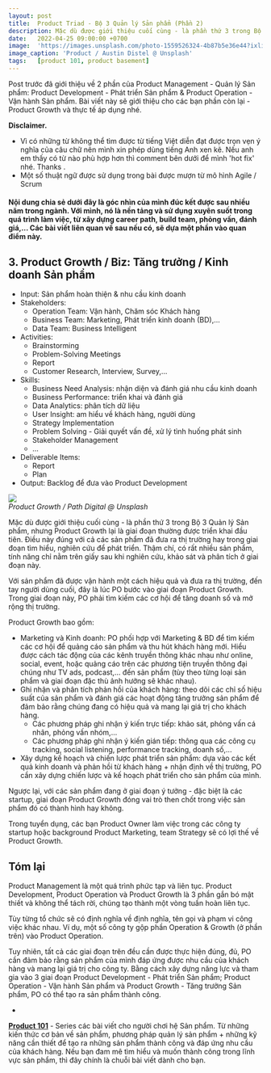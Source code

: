 ```yaml
---
layout: post
title:  Product Triad - Bộ 3 Quản lý Sản phẩm (Phần 2)
description: Mặc dù được giới thiệu cuối cùng - là phần thứ 3 trong Bộ 3 Quản lý Sản phẩm, nhưng Product Growth lại là giai đoạn được triển khai đầu tiên. Điều này đúng với cả các sản phẩm đã đưa ra thị trường hay trong giai đoạn tìm hiểu, nghiên cứu để phát triển.
date:   2022-04-25 09:00:00 +0700
image:  'https://images.unsplash.com/photo-1559526324-4b87b5e36e44?ixlib=rb-4.0.3&ixid=MnwxMjA3fDB8MHxwaG90by1wYWdlfHx8fGVufDB8fHx8&auto=format&fit=crop&w=2671&q=80'
image_caption: 'Product / Austin Distel @ Unsplash'
tags:   [product 101, product basement]
---
```


Post trước đã giới thiệu về 2 phần của Product Management - Quản lý Sản phẩm: Product Development - Phát triển Sản phẩm & Product Operation - Vận hành Sản phẩm. Bài viết này sẽ giới thiệu cho các bạn phần còn lại - Product Growth và thực tế áp dụng nhé.

<b>Disclaimer.</b>
- Vì có những từ không thể tìm được từ tiếng Việt diễn đạt được trọn vẹn ý nghĩa của câu chữ nên mình xin phép dùng tiếng Anh xen kẽ. Nếu anh em thấy có từ nào phù hợp hơn thì comment bên dưới để mình 'hot fix' nhé. Thanks .
- Một số thuật ngữ được sử dụng trong bài được mượn từ mô hình Agile / Scrum


#### Nội dung chia sẻ dưới đây là góc nhìn của mình đúc kết được sau nhiều năm trong ngành. Với mình, nó là nền tảng và sử dụng xuyên suốt trong quá trình làm việc, từ xây dựng career path, build team, phỏng vấn, đánh giá,... Các bài viết liên quan về sau nếu có, sẽ dựa một phần vào quan điểm này.



## 3. Product Growth / Biz: Tăng trưởng / Kinh doanh Sản phẩm

- Input: Sản phẩm hoàn thiện & nhu cầu kinh doanh
- Stakeholders:
    - Operation Team: Vận hành, Chăm sóc Khách hàng
    - Business Team: Marketing, Phát triển kinh doanh (BD),...
    - Data Team: Business Intelligent
- Activities:
	- Brainstorming
	- Problem-Solving Meetings
	- Report
	- Customer Research, Interview, Survey,...
- Skills:
	- Business Need Analysis: nhận diện và đánh giá nhu cầu kinh doanh
	- Business Performance: triển khai và đánh giá
	- Data Analytics: phân tích dữ liệu
	- User Insight: am hiểu về khách hàng, người dùng
	- Strategy Implementation
	- Problem Solving - Giải quyết vấn đề, xử lý tình huống phát sinh
	- Stakeholder Management 
	- …
- Deliverable Items:
    - Report
    - Plan
- Output: Backlog để đưa vào Product Development

<div class="gallery-box">
  <div class="gallery">
    <img src="https://images.unsplash.com/photo-1608222351212-18fe0ec7b13b?ixlib=rb-4.0.3&ixid=MnwxMjA3fDB8MHxwaG90by1wYWdlfHx8fGVufDB8fHx8&auto=format&fit=crop&w=2274&q=80" loading="lazy">
  </div>
  <em>Product Growth / Path Digital @ Unsplash</em>
</div>

Mặc dù được giới thiệu cuối cùng - là phần thứ 3 trong Bộ 3 Quản lý Sản phẩm, nhưng Product Growth lại là giai đoạn thường được triển khai đầu tiên. Điều này đúng với cả các sản phẩm đã đưa ra thị trường hay trong giai đoạn tìm hiểu, nghiên cứu để phát triển. Thậm chí, có rất nhiều sản phẩm, tính năng chỉ nằm trên giấy sau khi nghiên cứu, khảo sát và phân tích ở giai đoạn này.

Với sản phẩm đã được vận hành một cách hiệu quả và đưa ra thị trường, đến tay người dùng cuối, đây là lúc PO bước vào giai đoạn Product Growth. Trong giai đoạn này, PO phải tìm kiếm các cơ hội để tăng doanh số và mở rộng thị trường.

Product Growth bao gồm:
- Marketing và Kinh doanh: PO phối hợp với Marketing & BD để tìm kiếm các cơ hội để quảng cáo sản phẩm và thu hút khách hàng mới. Hiểu được cách tác động của các kênh truyền thông khác nhau như online, social, event, hoặc quảng cáo trên các phương tiện truyền thông đại chúng như TV ads, podcast,… đến sản phẩm (tùy theo từng loại sản phẩm và giai đoạn đặc thù ảnh hưởng sẽ khác nhau).
- Ghi nhận và phân tích phản hồi của khách hàng: theo dõi các chỉ số hiệu suất của sản phẩm và đánh giá các hoạt động tăng trưởng sản phẩm để đảm bảo rằng chúng đang có hiệu quả và mang lại giá trị cho khách hàng.
	- Các phương pháp ghi nhận ý kiến trực tiếp: khảo sát, phỏng vấn cá nhân, phỏng vấn nhóm,...
    - Các phương pháp ghi nhận ý kiến gián tiếp: thông qua các công cụ tracking, social listening, performance tracking, doanh số,... 
- Xây dựng kế hoạch và chiến lược phát triển sản phẩm: dựa vào các kết quả kinh doanh và phản hồi từ khách hàng + nhận định về thị trường, PO cần xây dựng chiến lược và kế hoạch phát triển cho sản phẩm của mình.

Ngược lại, với các sản phẩm đang ở giai đoạn ý tưởng - đặc biệt là các startup, giai đoạn Product Growth đóng vai trò then chốt trong việc sản phẩm đó có thành hình hay không.

Trong tuyển dụng, các bạn Product Owner làm việc trong các công ty startup hoặc background Product Marketing, team Strategy sẽ có lợi thế về Product Growth.


## Tóm lại

Product Management là một quá trình phức tạp và liên tục. Product Development, Product Operation và Product Growth là 3 phần gắn bó mật thiết và không thể tách rời, chúng tạo thành một vòng tuần hoàn liên tục.

Tùy từng tổ chức sẽ có định nghĩa về định nghĩa, tên gọi và phạm vi công việc khác nhau. Ví dụ, một số công ty gộp phần Operation & Growth (ở phần trên) vào Product Operation.

Tuy nhiên, tất cả các giai đoạn trên đều cần được thực hiện đúng, đủ, PO cần đảm bảo rằng sản phẩm của mình đáp ứng được nhu cầu của khách hàng và mang lại giá trị cho công ty. Bằng cách xây dựng năng lực và tham gia vào 3 giai đoạn Product Development - Phát triển Sản phẩm; Product Operation - Vận hành Sản phẩm và Product Growth -  Tăng trưởng Sản phẩm, PO có thể tạo ra sản phẩm thành công.

-

**[Product 101](/tags/?tag=product+101)** - Series các bài viết cho người chơi hệ Sản phẩm. Từ những kiến thức cơ bản về sản phẩm, phương pháp quản lý sản phẩm + những kỹ năng cần thiết để tạo ra những sản phẩm thành công và đáp ứng nhu cầu của khách hàng. Nếu bạn đam mê tìm hiểu và muốn thành công trong lĩnh vực sản phẩm, thì đây chính là chuỗi bài viết dành cho bạn.

